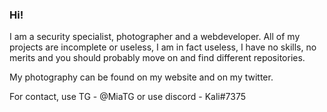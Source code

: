 ### Hi!

I am a security specialist, photographer and a webdeveloper. All of my projects are incomplete or useless, I am in fact useless, I have no skills, no merits and you should probably move on and find different repositories.

My photography can be found on my website and on my twitter.

For contact, use TG - @MiaTG or use discord - Kali#7375
